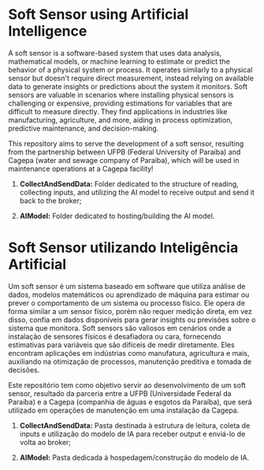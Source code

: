 # Soft Sensor using Artificial Intelligence

A soft sensor is a software-based system that uses data analysis, mathematical models, or machine learning to estimate or predict the behavior of a physical system or process. It operates similarly to a physical sensor but doesn't require direct measurement, instead relying on available data to generate insights or predictions about the system it monitors. Soft sensors are valuable in scenarios where installing physical sensors is challenging or expensive, providing estimations for variables that are difficult to measure directly. They find applications in industries like manufacturing, agriculture, and more, aiding in process optimization, predictive maintenance, and decision-making.

This repository aims to serve the development of a soft sensor, resulting from the partnership between UFPB (Federal University of Paraiba) and Cagepa (water and sewage company of Paraiba), which will be used in maintenance operations at a Cagepa facility!

1. **CollectAndSendData:** Folder dedicated to the structure of reading, collecting inputs, and utilizing the AI model to receive output and send it back to the broker;

2. **AIModel:** Folder dedicated to hosting/building the AI model.

# Soft Sensor utilizando Inteligência Artificial

Um soft sensor é um sistema baseado em software que utiliza análise de dados, modelos matemáticos ou aprendizado de máquina para estimar ou prever o comportamento de um sistema ou processo físico. Ele opera de forma similar a um sensor físico, porém não requer medição direta, em vez disso, confia em dados disponíveis para gerar insights ou previsões sobre o sistema que monitora. Soft sensors são valiosos em cenários onde a instalação de sensores físicos é desafiadora ou cara, fornecendo estimativas para variáveis que são difíceis de medir diretamente. Eles encontram aplicações em indústrias como manufatura, agricultura e mais, auxiliando na otimização de processos, manutenção preditiva e tomada de decisões.

Este repositório tem como objetivo servir ao desenvolvimento de um soft sensor, resultado da parceria entre a UFPB (Universidade Federal da Paraíba) e a Cagepa (companhia de águas e esgotos da Paraíba), que será utilizado em operações de manutenção em uma instalação da Cagepa.

1. **CollectAndSendData:** Pasta destinada à estrutura de leitura, coleta de inputs e utilização do modelo de IA para receber output e enviá-lo de volta ao broker;

2. **AIModel:** Pasta dedicada à hospedagem/construção do modelo de IA.
